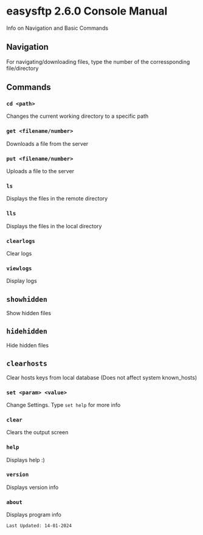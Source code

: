 # easysftp 2.6.0 Console Manual

Info on Navigation and Basic Commands

## Navigation

For navigating/downloading files, type the number of the corressponding file/directory

## Commands

### `cd <path>`

Changes the current working directory to a specific path

### `get <filename/number>`

Downloads a file from the server

### `put <filename/number>`

Uploads a file to the server

### `ls`

Displays the files in the remote directory

### `lls`

Displays the files in the local directory

### `clearlogs`

Clear logs

### `viewlogs`

Display logs

## `showhidden`

Show hidden files

## `hidehidden`

Hide hidden files

## `clearhosts`

Clear hosts keys from local database (Does not affect system known_hosts)

### `set <param> <value>`

Change Settings. Type `set help` for more info

### `clear`

Clears the output screen

### `help`

Displays help :)

### `version`

Displays version info

### `about`

Displays program info

    Last Updated: 14-01-2024
